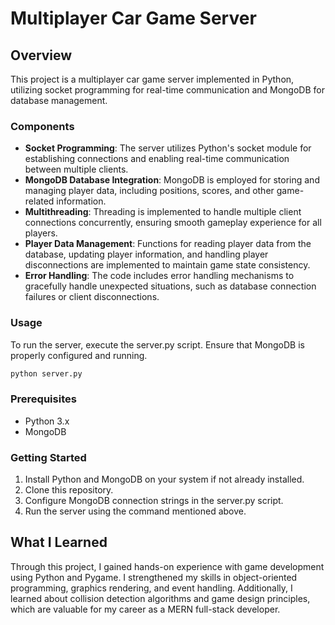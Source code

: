 # Multiplayer Car Game Server

## Overview


This project is a multiplayer car game server implemented in Python, utilizing socket programming for real-time communication and MongoDB for database management.

### Components

- **Socket Programming**: The server utilizes Python's socket module for establishing connections and enabling real-time communication between multiple clients.
- **MongoDB Database Integration**: MongoDB is employed for storing and managing player data, including positions, scores, and other game-related information.
- **Multithreading**: Threading is implemented to handle multiple client connections concurrently, ensuring smooth gameplay experience for all players.
- **Player Data Management**: Functions for reading player data from the database, updating player information, and handling player disconnections are implemented to maintain game state consistency.
- **Error Handling**: The code includes error handling mechanisms to gracefully handle unexpected situations, such as database connection failures or client disconnections.

### Usage

To run the server, execute the server.py script. Ensure that MongoDB is properly configured and running.

```bash
python server.py
```

### Prerequisites

- Python 3.x
- MongoDB

### Getting Started

1. Install Python and MongoDB on your system if not already installed.
2. Clone this repository.
3. Configure MongoDB connection strings in the server.py script.
4. Run the server using the command mentioned above.


## What I Learned

Through this project, I gained hands-on experience with game development using Python and Pygame. I strengthened my skills in object-oriented programming, graphics rendering, and event handling. Additionally, I learned about collision detection algorithms and game design principles, which are valuable for my career as a MERN full-stack developer.
